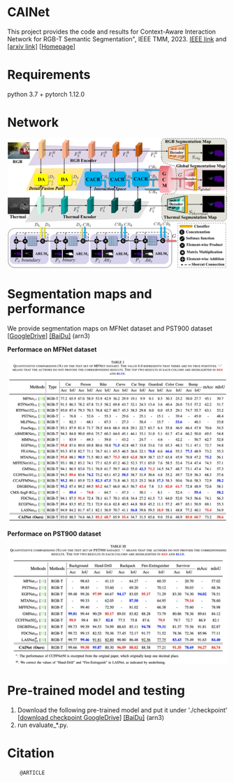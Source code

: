 # CAINet 
  This project provides the code and results for Context-Aware Interaction Network for RGB-T Semantic Segmentation", IEEE TMM, 2023. [IEEE link](https://iee) and [[arxiv link]](h) [[Homepage](https://github.com/YingLv1106/CAINet)]

# Requirements
  python 3.7 + pytorch 1.12.0

# Network

   <div align=center>
   <img src="https://github.com/YingLv1106/CAINet/blob/main/image/cainet.png">
   </div> 

# Segmentation maps and performance

   We provide segmentation maps on MFNet dataset and PST900 dataset [[GoogleDrive](https://drive.google.com/drive/folders/1fKE9JpyhLWPIzHaqSJ4zl7t0WafdqYkI?usp=drive_link)] [[BaiDu]](https://pan.baidu.com/s/1Z0zEw527UTtCccKtyTznww?pwd=arn3) (arn3)

   **Performace on MFNet dataset**

   <div align=center>
   <img src="https://github.com/YingLv1106/CAINet/blob/main/image/result.jpg">
   </div>

   **Performace on PST900 dataset**

   <div align=center>
   <img src="https://github.com/YingLv1106/CAINet/blob/main/image/result2.jpg">
   </div>


# Pre-trained model and testing
1. Download the following pre-trained model and put it under './checkpoint' [[download checkpoint GoogleDrive](https://drive.google.com/drive/folders/1dX7frPekYnw1nR9rwnbwZkcdC6Zj2gLT?usp=drive_link)]  [[BaiDu]](https://pan.baidu.com/s/1Z0zEw527UTtCccKtyTznww?pwd=arn3) (arn3)
2. run evaluate_*.py.


# Citation
        @ARTICLE


​                

